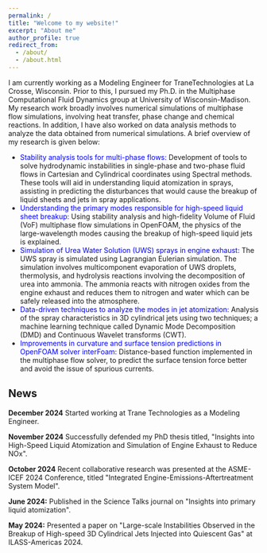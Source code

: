 ```yaml
---
permalink: /
title: "Welcome to my website!"
excerpt: "About me"
author_profile: true
redirect_from: 
  - /about/
  - /about.html
---
```


I am currently working as a Modeling Engineer for TraneTechnologies at La Crosse, Wisconsin. Prior to this, I pursued my Ph.D. in the Multiphase Computational Fluid Dynamics group at University of Wisconsin-Madison. My research work broadly involves numerical simulations of multiphase flow simulations, involving heat transfer, phase change and chemical reactions. In addition, I have also worked on data analysis methods to analyze the data obtained from numerical simulations. A brief overview of my research is given below:
* <span style="color:blue">Stability analysis tools for multi-phase flows: </span> Development of tools to solve hydrodynamic instabilities in
single-phase and two-phase fluid flows in Cartesian and Cylindrical coordinates using Spectral methods. These tools will aid in understanding liquid atomization in sprays, assisting in predicting the disturbances that would cause the breakup of liquid sheets and jets in spray applications.
* <span style="color:blue">Understanding the primary modes responsible for high-speed liquid sheet breakup:</span> Using stability analysis and high-fidelity Volume of Fluid (VoF) multiphase flow simulations in OpenFOAM, the physics of the large-wavelength modes causing the breakup of high-speed liquid jets is explained.
* <span style="color:blue">Simulation of Urea Water Solution (UWS) sprays in engine exhaust:</span> The UWS spray is simulated using Lagrangian Eulerian simulation. The simulation involves multicomponent evaporation of UWS droplets, thermolysis, and hydrolysis reactions involving the decomposition of urea into ammonia. The ammonia reacts with nitrogen oxides from the engine exhaust and reduces them to nitrogen and water which can be safely released into the atmosphere.
* <span style="color:blue">Data-driven techniques to analyze the modes in jet atomization:</span> Analysis of the spray characteristics in 3D
cylindrical jets using two techniques; a machine learning technique called Dynamic Mode Decomposition (DMD) and
Continuous Wavelet transforms (CWT).
* <span style="color:blue">Improvements in curvature and surface tension predictions in OpenFOAM solver interFoam:</span> Distance-based
function implemented in the multiphase flow solver, to predict the surface tension force better and avoid the issue of spurious currents.

News
------
**December 2024** Started working at Trane Technologies as a Modeling Engineer.

**November 2024** Successfully defended my PhD thesis titled, "Insights into High-Speed Liquid Atomization and Simulation of Engine Exhaust to Reduce NOx".

**October 2024** Recent collaborative research was presented at the ASME-ICEF 2024 Conference, titled "Integrated Engine-Emissions-Aftertreatment System Model".

**June 2024:** Published in the Science Talks journal on "Insights into primary liquid atomization".

**May 2024:** Presented a paper on "Large-scale Instabilities Observed in the Breakup of High-speed 3D Cylindrical Jets Injected into Quiescent Gas" at ILASS-Americas 2024.
